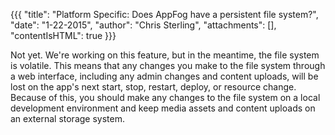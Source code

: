 {{{
  "title": "Platform Specific: Does AppFog have a persistent file system?",
  "date": "1-22-2015",
  "author": "Chris Sterling",
  "attachments": [],
  "contentIsHTML": true
}}}

<p>Not yet. We're working on this feature, but in the meantime, the file system is volatile. This means that any changes you make to the file system through a web interface, including any admin changes and content uploads, will be lost on the app's next start, stop, restart, deploy, or resource change. Because of this, you should make any changes to the file system on a local development environment and keep media assets and content uploads on an external storage system.</p>
